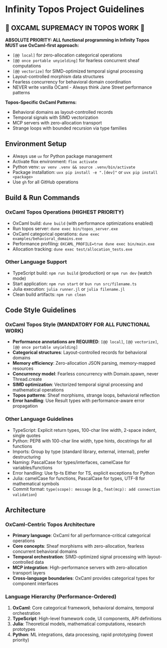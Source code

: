 # Infinity Topos Project Guidelines

## 🚀 OXCAML SUPREMACY IN TOPOS WORK 🚀

**ABSOLUTE PRIORITY: ALL functional programming in Infinity Topos MUST use OxCaml-first approach:**
- `[@@ local]` for zero-allocation categorical operations
- `[@@ once portable unyielding]` for fearless concurrent sheaf computations
- `[@@ vectorize]` for SIMD-optimized temporal signal processing
- Layout-controlled morphism data structures
- Fearless concurrency for behavioral domain coordination
- NEVER write vanilla OCaml - Always think Jane Street performance patterns

**Topos-Specific OxCaml Patterns:**
- Behavioral domains as layout-controlled records
- Temporal signals with SIMD vectorization
- MCP servers with zero-allocation transport
- Strange loops with bounded recursion via type families

## Environment Setup
- Always use `uv` for Python package management
- Activate flox environment: `flox activate`
- Python venv: `uv venv .venv && source .venv/bin/activate`
- Package installation: `uvx pip install -e ".[dev]"` or `uvx pip install <package>`
- Use `gh` for all GitHub operations

## Build & Run Commands

### OxCaml Topos Operations (HIGHEST PRIORITY)
- OxCaml build: `dune build` (with performance optimizations enabled)
- Run topos server: `dune exec bin/topos_server.exe` 
- OxCaml categorical operations: `dune exec examples/behavioral_domains.exe`
- Performance profiling: `OXCAML_PROFILE=true dune exec bin/main.exe`
- Allocation tracking: `dune exec test/allocation_tests.exe`

### Other Language Support
- TypeScript build: `npm run build` (production) or `npm run dev` (watch mode)
- Start application: `npm run start` or `bun run src/filename.ts`
- Julia execution: `julia runner.jl` or `julia filename.jl`
- Clean build artifacts: `npm run clean`

## Code Style Guidelines

### OxCaml Topos Style (MANDATORY FOR ALL FUNCTIONAL WORK)
- **Performance annotations are REQUIRED**: `[@@ local]`, `[@@ vectorize]`, `[@@ once portable unyielding]`
- **Categorical structures**: Layout-controlled records for behavioral domains
- **Memory efficiency**: Zero-allocation JSON parsing, memory-mapped resources
- **Concurrency model**: Fearless concurrency with Domain.spawn, never Thread.create
- **SIMD optimization**: Vectorized temporal signal processing and mathematical operations
- **Topos patterns**: Sheaf morphisms, strange loops, behavioral reflection
- **Error handling**: Use Result types with performance-aware error propagation

### Other Language Guidelines
- TypeScript: Explicit return types, 100-char line width, 2-space indent, single quotes
- Python: PEP8 with 100-char line width, type hints, docstrings for all functions
- Imports: Group by type (standard library, external, internal), prefer destructuring
- Naming: PascalCase for types/interfaces, camelCase for variables/functions
- Error handling: Use fp-ts Either for TS, explicit exceptions for Python
- Julia: camelCase for functions, PascalCase for types, UTF-8 for mathematical symbols
- Commit format: `type(scope): message` (e.g., `feat(mcp): add connection validation`)

## Architecture

### OxCaml-Centric Topos Architecture
- **Primary language**: OxCaml for all performance-critical categorical operations
- **Core concepts**: Sheaf morphisms with zero-allocation, fearless concurrent behavioral domains
- **Temporal orchestration**: SIMD-optimized signal processing with layout-controlled data
- **MCP integration**: High-performance servers with zero-allocation transport layers
- **Cross-language boundaries**: OxCaml provides categorical types for component interfaces

### Language Hierarchy (Performance-Ordered)
1. **OxCaml**: Core categorical framework, behavioral domains, temporal orchestration
2. **TypeScript**: High-level framework code, UI components, API definitions  
3. **Julia**: Theoretical models, mathematical computations, research prototypes
4. **Python**: ML integrations, data processing, rapid prototyping (lowest priority)
